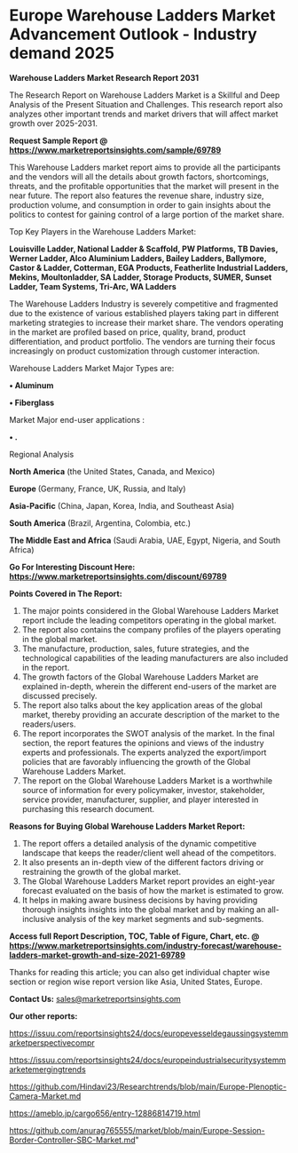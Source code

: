  # Europe Warehouse Ladders Market Advancement Outlook - Industry demand 2025

<strong>Warehouse Ladders Market Research Report 2031</strong>

The Research Report on Warehouse Ladders Market is a Skillful and Deep Analysis of the Present Situation and Challenges. This research report also analyzes other important trends and market drivers that will affect market growth over 2025-2031.

<strong>Request Sample Report @ <a href=https://www.marketreportsinsights.com/sample/69789>https://www.marketreportsinsights.com/sample/69789</a></strong>

This Warehouse Ladders market report aims to provide all the participants and the vendors will all the details about growth factors, shortcomings, threats, and the profitable opportunities that the market will present in the near future. The report also features the revenue share, industry size, production volume, and consumption in order to gain insights about the politics to contest for gaining control of a large portion of the market share.

Top Key Players in the Warehouse Ladders Market:

<strong>Louisville Ladder, National Ladder & Scaffold, PW Platforms, TB Davies, Werner Ladder, Alco Aluminium Ladders, Bailey Ladders, Ballymore, Castor & Ladder, Cotterman, EGA Products, Featherlite Industrial Ladders, Mekins, Moultonladder, SA Ladder, Storage Products, SUMER, Sunset Ladder, Team Systems, Tri-Arc, WA Ladders</strong>

The Warehouse Ladders Industry is severely competitive and fragmented due to the existence of various established players taking part in different marketing strategies to increase their market share. The vendors operating in the market are profiled based on price, quality, brand, product differentiation, and product portfolio. The vendors are turning their focus increasingly on product customization through customer interaction.

Warehouse Ladders Market Major Types are:

<strong>• Aluminum

• Fiberglass</strong>

Market Major end-user applications :

<strong>• .</strong>

Regional Analysis

</u><strong><b>North America</b></strong> (the United States, Canada, and Mexico)

<strong><b>Europe </b></strong>(Germany, France, UK, Russia, and Italy)

<strong><b>Asia-Pacific</b></strong> (China, Japan, Korea, India, and Southeast Asia)

<strong><b>South America</b></strong> (Brazil, Argentina, Colombia, etc.)

<strong><b>The Middle East and Africa</b></strong> (Saudi Arabia, UAE, Egypt, Nigeria, and South Africa)

<strong>Go For Interesting Discount Here: <a href=https://www.marketreportsinsights.com/discount/69789>https://www.marketreportsinsights.com/discount/69789</a></strong>

<strong>Points Covered in The Report:</strong>
<ol>
  <li>The major points considered in the Global Warehouse Ladders Market report include the leading competitors operating in the global market.</li>
  <li>The report also contains the company profiles of the players operating in the global market.</li>
  <li>The manufacture, production, sales, future strategies, and the technological capabilities of the leading manufacturers are also included in the report.</li>
  <li>The growth factors of the Global Warehouse Ladders Market are explained in-depth, wherein the different end-users of the market are discussed precisely.</li>
  <li>The report also talks about the key application areas of the global market, thereby providing an accurate description of the market to the readers/users.</li>
  <li>The report incorporates the SWOT analysis of the market. In the final section, the report features the opinions and views of the industry experts and professionals. The experts analyzed the export/import policies that are favorably influencing the growth of the Global Warehouse Ladders Market.</li>
  <li>The report on the Global Warehouse Ladders Market is a worthwhile source of information for every policymaker, investor, stakeholder, service provider, manufacturer, supplier, and player interested in purchasing this research document.</li>
</ol>
<strong>Reasons for Buying Global Warehouse Ladders Market Report:</strong>

<ol>
  <li>The report offers a detailed analysis of the dynamic competitive landscape that keeps the reader/client well ahead of the competitors.</li>
  <li>It also presents an in-depth view of the different factors driving or restraining the growth of the global market.</li>
  <li>The Global Warehouse Ladders Market report provides an eight-year forecast evaluated on the basis of how the market is estimated to grow.</li>
  <li>It helps in making aware business decisions by having providing thorough insights insights into the global market and by making an all-inclusive analysis of the key market segments and sub-segments.</li>
</ol>
<strong>Access full Report Description, TOC, Table of Figure, Chart, etc. @ <a href=https://www.marketreportsinsights.com/industry-forecast/warehouse-ladders-market-growth-and-size-2021-69789>https://www.marketreportsinsights.com/industry-forecast/warehouse-ladders-market-growth-and-size-2021-69789</a></strong>


Thanks for reading this article; you can also get individual chapter wise section or region wise report version like Asia, United States, Europe.

<strong>Contact Us:</strong>
sales@marketreportsinsights.com

<strong>Our other reports:</strong>

<a href=https://issuu.com/reportsinsights24/docs/europevesseldegaussingsystemmarketperspectivecompr>https://issuu.com/reportsinsights24/docs/europevesseldegaussingsystemmarketperspectivecompr</a>

<a href=https://issuu.com/reportsinsights24/docs/europeindustrialsecuritysystemmarketemergingtrends>https://issuu.com/reportsinsights24/docs/europeindustrialsecuritysystemmarketemergingtrends</a>

<a href=https://github.com/Hindavi23/Researchtrends/blob/main/Europe-Plenoptic-Camera-Market.md>https://github.com/Hindavi23/Researchtrends/blob/main/Europe-Plenoptic-Camera-Market.md</a>

<a href=https://ameblo.jp/cargo656/entry-12886814719.html>https://ameblo.jp/cargo656/entry-12886814719.html</a>

<a href=https://github.com/anurag765555/market/blob/main/Europe-Session-Border-Controller-SBC-Market.md>https://github.com/anurag765555/market/blob/main/Europe-Session-Border-Controller-SBC-Market.md</a>"
